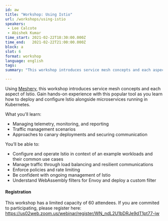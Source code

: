 ```yaml
---
id: aw
title: "Workshop: Using Istio"
url: /workshops/using-istio
speakers:
 - Lee Calcote
 - Abishek Kumar
time_start: 2021-02-22T18:30:00.000Z
time_end:   2021-02-22T21:00:00.000Z
block: a
slot: 6
format: workshop
language: english
tags:
summary: "This workshop introduces service mesh concepts and each aspect of Istio. Gain hands-on experience with this popular tool as you learn how to deploy and configure Istio alongside microservices running in Kubernetes."

---
```


Using [Meshery](https://meshery.io), this workshop introduces service mesh concepts and each aspect of Istio. Gain hands-on experience with this popular tool as you learn how to deploy and configure Istio alongside microservices running in Kubernetes.

What you'll learn:

- Managing telemetry, monitoring, and reporting
- Traffic management scenarios
- Approaches to canary deployments and securing communication

You’ll be able to:

- Configure and operate Istio in context of an example workloads and their common use cases
- Manage traffic through load balancing and resilient communications
- Enforce policies and rate limiting
- Be confident with ongoing management of Istio
- Understand WebAssembly filters for Envoy and deploy a custom filter

#### Registration
This workshop has a limited capacity of 60 attendees. If you are commited to participating, please register here: https://us02web.zoom.us/webinar/register/WN_ndL2U1bDRJe9dT1pt77-jw